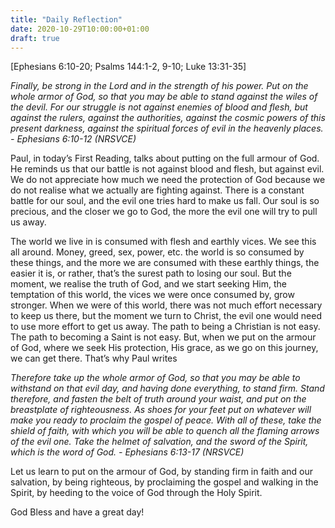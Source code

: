 ```yaml
---
title: "Daily Reflection"
date: 2020-10-29T10:00:00+01:00
draft: true
---
```


[Ephesians 6:10-20; Psalms 144:1-2, 9-10; Luke 13:31-35]

_Finally, be strong in the Lord and in the strength of his power. Put on the whole armor of God, so that you may be able to stand against the wiles of the devil. For our struggle is not against enemies of blood and flesh, but against the rulers, against the authorities, against the cosmic powers of this present darkness, against the spiritual forces of evil in the heavenly places. - Ephesians 6:10-12 (NRSVCE)_

Paul, in today’s First Reading, talks about putting on the full armour of God. He reminds us that our battle is not against blood and flesh, but against evil. We do not appreciate how much we need the protection of God because we do not realise what we actually are fighting against. There is a constant battle for our soul, and the evil one tries hard to make us fall. Our soul is so precious, and the closer we go to God, the more the evil one will try to pull us away.

The world we live in is consumed with flesh and earthly vices. We see this all around. Money, greed, sex, power, etc. the world is so consumed by these things, and the more we are consumed with these earthly things, the easier it is, or rather, that’s the surest path to losing our soul. But the moment, we realise the truth of God, and we start seeking Him, the temptation of this world, the vices we were once consumed by, grow stronger. When we were of this world, there was not much effort necessary to keep us there, but the moment we turn to Christ, the evil one would need to use more effort to get us away. The path to being a Christian is not easy. The path to becoming a Saint is not easy. But, when we put on the armour of God, where we seek His protection, His grace, as we go on this journey, we can get there. That’s why Paul writes

_Therefore take up the whole armor of God, so that you may be able to withstand on that evil day, and having done everything, to stand firm. Stand therefore, and fasten the belt of truth around your waist, and put on the breastplate of righteousness. As shoes for your feet put on whatever will make you ready to proclaim the gospel of peace. With all of these, take the shield of faith, with which you will be able to quench all the flaming arrows of the evil one. Take the helmet of salvation, and the sword of the Spirit, which is the word of God. - Ephesians 6:13-17 (NRSVCE)_

Let us learn to put on the armour of God, by standing firm in faith and our salvation, by being righteous, by proclaiming the gospel and walking in the Spirit, by heeding to the voice of God through the Holy Spirit.

God Bless and have a great day!